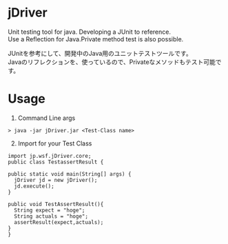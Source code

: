 # jDriver
Unit testing tool for java. Developing a JUnit to reference.  
Use a Reflection for Java.Private method test is also possible.

JUnitを参考にして、開発中のJava用のユニットテストツールです。  
Javaのリフレクションを、使っているので、Privateなメソッドもテスト可能です。

# Usage

1. Command Line args

  ```
  > java -jar jDriver.jar <Test-Class name>
  ```  

2. Import for your Test Class

  ```
  import jp.wsf.jDriver.core;
  public class TestassertResult {

  public static void main(String[] args) {
  	jDriver jd = new jDriver();
  	jd.execute();
  }

  public void TestAssertResult(){
  	String expect = "hoge";
  	String actuals = "hoge";
  	assertResult(expect,actuals);
  }
  }
  ```
